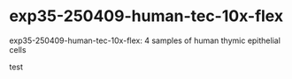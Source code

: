 # exp35-250409-human-tec-10x-flex

exp35-250409-human-tec-10x-flex: 4 samples of human thymic epithelial cells

test